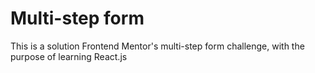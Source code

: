 # Multi-step form

This is a solution Frontend Mentor's multi-step form challenge, with the purpose of learning React.js
